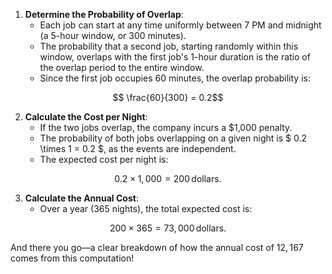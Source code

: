 
1. **Determine the Probability of Overlap**:
   - Each job can start at any time uniformly between 7 PM and midnight (a 5-hour window, or 300 minutes). 
   - The probability that a second job, starting randomly within this window, overlaps with the first job's 1-hour duration is the ratio of the overlap period to the entire window.
   - Since the first job occupies 60 minutes, the overlap probability is:
```math
     \frac{60}{300} = 0.2
```

2. **Calculate the Cost per Night**:
   - If the two jobs overlap, the company incurs a $1,000 penalty.
   - The probability of both jobs overlapping on a given night is $ 0.2 \times 1 = 0.2 $, as the events are independent.
   - The expected cost per night is:
```math
     0.2 \times 1,000 = 200 \, \text{dollars.}
```

3. **Calculate the Annual Cost**:
   - Over a year (365 nights), the total expected cost is:
```math
     200 \times 365 = 73,000 \, \text{dollars.}
```

And there you go—a clear breakdown of how the annual cost of $12,167$ comes from this computation!
